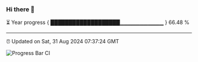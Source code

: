 ### Hi there 👋

⏳ Year progress { ███████████████████▁▁▁▁▁▁▁▁▁▁▁ } 66.48 %

---

⏰ Updated on Sat, 31 Aug 2024 07:37:24 GMT

![Progress Bar CI](https://github.com/IshwaranRudhara/GIT-ACTION/workflows/Progress%20Bar%20CI/badge.svg)
